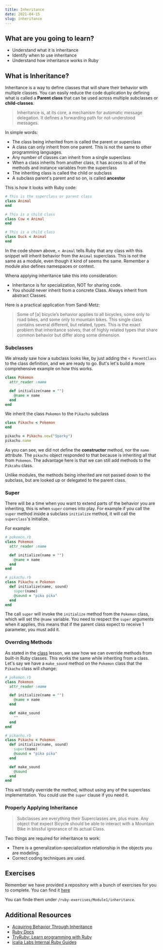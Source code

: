 ```yaml
---
title: Inheritance
date: 2021-04-15
slug: inheritance
---
```


## What are you going to learn?

* Understand what it is inheritance
* Identify when to use inheritance
* Understand how inheritance works in Ruby

## What is Inheritance?

Inheritance is a way to define classes that will share their behavior with multiple classes. You can easily reduce the code duplication by defining
what is called a **Parent class** that can be used across multiple subclasses or **child-classes**.

> Inheritance is, at its core, a mechanism for automatic message delegation. It defines a forwarding path for not-understood messages.

In simple words:

* The class being inherited from is called the parent or superclass
* A class can only inherit from one parent. This is not the same to other programming languages.
* Any number of classes can inherit from a single superclass
* When a class inherits from another class, it has access to all of the methods and instance variables from the superclass
* The inheriting class is called the child or subclass
* A subclass parent's parent and so on, is called **ancestor**

This is how it looks with Ruby code:

```ruby
# This is the superclass or parent class
class Animal
end

# This is a child class
class Cow < Animal
end

# This is a child class
class Duck < Animal
end
```

In the code shown above, `< Animal` tells Ruby that any class with this snippet will inherit behavior from the `Animal` superclass. This is not the same as a module, 
even though it kind of seems the same. Remember a module also defines namespaces or context.

Whena applying inheritance take this into consideration:

* Inheritance is for specialization, NOT for sharing code.
* You should never inherit from a concrete Class. Always inherit from abstract Classes.

Here is a practical application from Sandi Metz:

> Some of [a] bicycle’s behavior applies to all bicycles, some only to road bikes, and some only to mountain bikes. This single class contains several different, but related, types. This is the exact problem that inheritance solves; that of highly related types that share common behavior but differ along some dimension.

### Subclasses

We already saw how a subclass looks like, by just adding the `< ParentClass` to the class definition, and we are ready to go. But's let's build a more comprehensive
example on how this works.

```ruby
class Pokemon
  attr_reader :name

  def initialize(name = "")
    @name = name
  end
end
```

We inherit the class `Pokemon` to the `Pikachu` subclass

```ruby
class Pikachu < Pokemon
end

pikachu = Pikachu.new("Sparky")
pikachu.name
```

As you can see, we did not define the **constructor** method, nor the `name` attribute. The `pikachu` object responded to that because is inheriting all that from `Pokemon`. The advantage
here is that we can still add methods to the `Pikcahu` class.

Unlike modules, the methods being inherited are not passed down to the subclass, but are looked up or delegated to the parent class.

### Super

There will be a time when you want to extend parts of the behavior you are inheriting, this is when `super` comes into play. For example if you call the `super` method inside a subclass `initialize`
method, it will call the `superclass`'s  initialize.

For example:

```ruby
# pokemon.rb
class Pokemon
  attr_reader :name

  def initialize(name = "")
    @name = name
  end
end

# pikachu.rb
class Pikachu < Pokemon
  def initialize(name, sound)
    super(name)
    @sound = "pika pika"
  end
end
```

The call `super` will invoke the `initialize` method from the `Pokemon` class, which will set the `@name` variable. You need to respect the `super` arguments when it applies, this means that
if the parent class expect to receive 1 parameter, you must add it.

### Overrding Methods

As stated in the [class](/classes-and-instances) lesson, we saw how we can override methods from built-in Ruby classes. This works the same while inheriting from a class. Let's say we have a `make_sound`
method on the `Pokemon` class that the `Pikachu` class will change:

```ruby
# pokemon.rb
class Pokemon
  attr_reader :name

  def initialize(name = "")
    @name = name
  end

  def make_sound
    ""
  end
end

# pikachu.rb
class Pikachu < Pokemon
  def initialize(name, sound)
    super(name)
    @sound = "pika pika"
  end

  def make_sound
    @sound
  end
end
```

This will totally override the method, without using any of the superclass implementation. You could use the `super` clause if you need it.

### Properly Applying Inheritance

> Subclasses are everything their Superclasses are, plus more. Any object that expect Bicycle should be able to interact with a Mountain Bike in blissful ignorance of its actual Class.

Two things are required for inheritance to work:

* There is a generalization-specialization relationship in the objects you are modeling.
* Correct coding techniques are used.

## Exercises

Remember we have provided a repository with a bunch of exercises for you to complete. You can find it [here](https://github.com/kurenn/ruby-exercises)

You can finde them under `/ruby-exercises/Module1/inheritance`.

## Additional Resources

+ [Acquiring Behavior Through Inheritance](https://github.com/serodriguez68/poodr-notes#chapter-6---acquiring-behavior-through-inheritance)
+ [Ruby Docs](https://www.ruby-doc.org/)
+ [TryRuby: Learn programming with Ruby](https://ruby.github.io/TryRuby/)
+ [Icalia Labs Internal Ruby Guides](https://github.com/IcaliaLabs/guides/tree/master/stack/ruby)